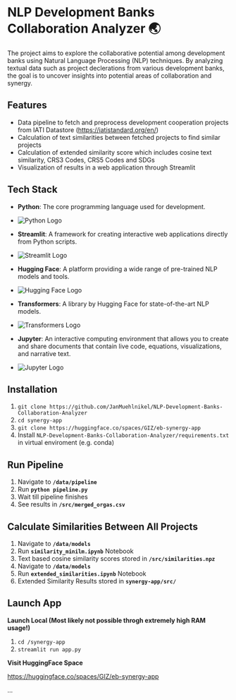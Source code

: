 # NLP Development Banks Collaboration Analyzer 🌏
The project aims to explore the collaborative potential among development banks using Natural Language Processing (NLP) techniques. By analyzing textual data such as project declerations from various development banks, the goal is to uncover insights into potential areas of collaboration and synergy.

## **Features**
- Data pipeline to fetch and preprocess development cooperation projects from IATI Datastore (https://iatistandard.org/en/)
- Calculation of text similarities between fetched projects to find similar projects
- Calculation of extended similarity score which includes cosine text similarity, CRS3 Codes, CRS5 Codes and SDGs
- Visualization of results in a web application through Streamlit

## Tech Stack

- **Python**: The core programming language used for development.
- ![Python Logo]([https://via.placeholder.com/50](https://upload.wikimedia.org/wikipedia/commons/c/c3/Python-logo-notext.svg)) 

- **Streamlit**: A framework for creating interactive web applications directly from Python scripts.
- ![Streamlit Logo](https://via.placeholder.com/50)  <!-- Replace with Streamlit logo URL -->

- **Hugging Face**: A platform providing a wide range of pre-trained NLP models and tools.
- ![Hugging Face Logo](https://via.placeholder.com/50)  <!-- Replace with Hugging Face logo URL -->

- **Transformers**: A library by Hugging Face for state-of-the-art NLP models.
- ![Transformers Logo](https://via.placeholder.com/50)  <!-- Replace with Transformers logo URL -->

- **Jupyter**: An interactive computing environment that allows you to create and share documents that contain live code, equations, visualizations, and narrative text.
- ![Jupyter Logo](https://via.placeholder.com/50)  <!-- Replace with Jupyter logo URL -->


## **Installation**
1. ```git clone https://github.com/JanMuehlnikel/NLP-Development-Banks-Collaboration-Analyzer```
2. ```cd synergy-app```
3. ```git clone https://huggingface.co/spaces/GIZ/eb-synergy-app```
4. Install ```NLP-Development-Banks-Collaboration-Analyzer/requirements.txt``` in virtual enviroment (e.g. conda)

## **Run Pipeline**
1. Navigate to **```/data/pipeline```**
2. Run **```python pipeline.py```**
3. Wait till pipeline finishes
4. See results in **```/src/merged_orgas.csv```**

## **Calculate Similarities Between All Projects**
1. Navigate to **```/data/models```**
2. Run **```similarity_minilm.ipynb```** Notebook
3. Text based cosine similarity scores stored in **```/src/similarities.npz```**
4. Navigate to **```/data/models```**
5. Run **```extended_similarities.ipynb```** Notebook
6. Extended Similarity Results stored in **```synergy-app/src/```**

## **Launch App**

**Launch Local (Most likely not possible throgh extremely high RAM usage!)**
1. ```cd /synergy-app```
2. ```streamlit run app.py```

**Visit HuggingFace Space**

https://huggingface.co/spaces/GIZ/eb-synergy-app
   
...

